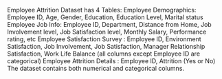 Employee Attrition Dataset has 4 Tables: 
Employee Demographics: Employee ID, Age, Gender, Education, Education Level, Marital status 
Employee Job Info: Employee ID, Department, Distance from Home, Job Involvement level, Job Satisfaction level, Monthly Salary, Performance rating, etc
Employee Satisfaction Survey : Employee ID, Environment Satisfaction, Job Involvement, Job Satisfaction, Manager Relationship Satisfaction, Work Life Balance (all columns except Employee ID are categorical)
Employee Attrition Details : Employee ID, Attrition (Yes or No) 
The dataset contains both numerical and categorical columns. 

